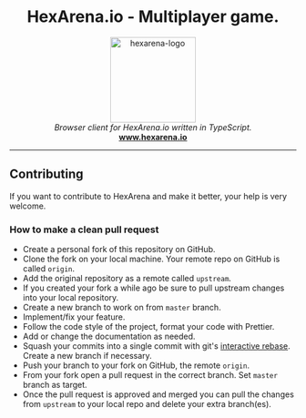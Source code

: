 <h1 align="center">HexArena.io - Multiplayer game.</h1>

<p align="center">
    <img src="https://hexarena.io/static/images/logo.png" alt="hexarena-logo" width="150px" />
    <br>
    <i>Browser client for HexArena.io written in TypeScript.</i>
    <br>
    <a href="https://hexarena.io"><strong>www.hexarena.io</strong></a>
</p>

<hr>

## Contributing

If you want to contribute to HexArena and make it better, your help is very welcome.

### How to make a clean pull request

- Create a personal fork of this repository on GitHub.
- Clone the fork on your local machine. Your remote repo on GitHub is called `origin`.
- Add the original repository as a remote called `upstream`.
- If you created your fork a while ago be sure to pull upstream changes into your local repository.
- Create a new branch to work on from `master` branch.
- Implement/fix your feature.
- Follow the code style of the project, format your code with Prettier.
- Add or change the documentation as needed.
- Squash your commits into a single commit with git's [interactive rebase](https://help.github.com/articles/interactive-rebase). Create a new branch if necessary.
- Push your branch to your fork on GitHub, the remote `origin`.
- From your fork open a pull request in the correct branch. Set `master` branch as target.
- Once the pull request is approved and merged you can pull the changes from `upstream` to your local repo and delete
your extra branch(es).
